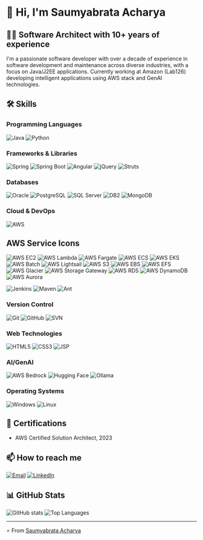 
# 👋 Hi, I'm Saumyabrata Acharya

## 👨‍💻 Software Architect with 10+ years of experience

I'm a passionate software developer with over a decade of experience in software development and maintenance across diverse industries, with a focus on Java/J2EE applications. Currently working at Amazon (Lab126) developing intelligent applications using AWS stack and GenAI technologies.

## 🛠️ Skills

### Programming Languages
![Java](https://img.shields.io/badge/Java-ED8B00?style=for-the-badge&logo=java&logoColor=white)
![Python](https://img.shields.io/badge/Python-3776AB?style=for-the-badge&logo=python&logoColor=white)

### Frameworks & Libraries
![Spring](https://img.shields.io/badge/Spring-6DB33F?style=for-the-badge&logo=spring&logoColor=white)
![Spring Boot](https://img.shields.io/badge/Spring_Boot-6DB33F?style=for-the-badge&logo=spring-boot&logoColor=white)
![Angular](https://img.shields.io/badge/Angular-DD0031?style=for-the-badge&logo=angular&logoColor=white)
![jQuery](https://img.shields.io/badge/jQuery-0769AD?style=for-the-badge&logo=jquery&logoColor=white)
![Struts](https://img.shields.io/badge/Struts-007396?style=for-the-badge&logo=apache&logoColor=white)

### Databases
![Oracle](https://img.shields.io/badge/Oracle-F80000?style=for-the-badge&logo=oracle&logoColor=white)
![PostgreSQL](https://img.shields.io/badge/PostgreSQL-316192?style=for-the-badge&logo=postgresql&logoColor=white)
![SQL Server](https://img.shields.io/badge/Microsoft_SQL_Server-CC2927?style=for-the-badge&logo=microsoft-sql-server&logoColor=white)
![DB2](https://img.shields.io/badge/DB2-052FAD?style=for-the-badge&logo=ibm&logoColor=white)
![MongoDB](https://img.shields.io/badge/MongoDB-4EA94B?style=for-the-badge&logo=mongodb&logoColor=white)

### Cloud & DevOps
![AWS](https://img.shields.io/badge/AWS-232F3E?style=for-the-badge&logo=amazon-aws&logoColor=white)

## AWS Service Icons

![AWS EC2](https://img.shields.io/badge/AWS_EC2-FF9900?style=for-the-badge&logo=amazon-ec2&logoColor=white)
![AWS Lambda](https://img.shields.io/badge/AWS_Lambda-FF9900?style=for-the-badge&logo=aws-lambda&logoColor=white)
![AWS Fargate](https://img.shields.io/badge/AWS_Fargate-FF9900?style=for-the-badge&logo=amazon-aws&logoColor=white)
![AWS ECS](https://img.shields.io/badge/AWS_ECS-FF9900?style=for-the-badge&logo=amazon-ecs&logoColor=white)
![AWS EKS](https://img.shields.io/badge/AWS_EKS-FF9900?style=for-the-badge&logo=amazon-eks&logoColor=white)
![AWS Batch](https://img.shields.io/badge/AWS_Batch-FF9900?style=for-the-badge&logo=amazon-aws&logoColor=white)
![AWS Lightsail](https://img.shields.io/badge/AWS_Lightsail-FF9900?style=for-the-badge&logo=amazon-aws&logoColor=white)
![AWS S3](https://img.shields.io/badge/AWS_S3-569A31?style=for-the-badge&logo=amazon-s3&logoColor=white)
![AWS EBS](https://img.shields.io/badge/AWS_EBS-FF9900?style=for-the-badge&logo=amazon-aws&logoColor=white)
![AWS EFS](https://img.shields.io/badge/AWS_EFS-FF9900?style=for-the-badge&logo=amazon-aws&logoColor=white)
![AWS Glacier](https://img.shields.io/badge/AWS_Glacier-FF9900?style=for-the-badge&logo=amazon-aws&logoColor=white)
![AWS Storage Gateway](https://img.shields.io/badge/AWS_Storage_Gateway-FF9900?style=for-the-badge&logo=amazon-aws&logoColor=white)
![AWS RDS](https://img.shields.io/badge/AWS_RDS-527FFF?style=for-the-badge&logo=amazon-rds&logoColor=white)
![AWS DynamoDB](https://img.shields.io/badge/AWS_DynamoDB-4053D6?style=for-the-badge&logo=amazon-dynamodb&logoColor=white)
![AWS Aurora](https://img.shields.io/badge/AWS_Aurora-FF9900?style=for-the-badge&logo=amazon-aws&logoColor=white)


![Jenkins](https://img.shields.io/badge/Jenkins-D24939?style=for-the-badge&logo=jenkins&logoColor=white)
![Maven](https://img.shields.io/badge/Maven-C71A36?style=for-the-badge&logo=apache-maven&logoColor=white)
![Ant](https://img.shields.io/badge/Ant-A81C7D?style=for-the-badge&logo=apache-ant&logoColor=white)

### Version Control
![Git](https://img.shields.io/badge/Git-F05032?style=for-the-badge&logo=git&logoColor=white)
![GitHub](https://img.shields.io/badge/GitHub-100000?style=for-the-badge&logo=github&logoColor=white)
![SVN](https://img.shields.io/badge/SVN-809CC9?style=for-the-badge&logo=subversion&logoColor=white)

### Web Technologies
![HTML5](https://img.shields.io/badge/HTML5-E34F26?style=for-the-badge&logo=html5&logoColor=white)
![CSS3](https://img.shields.io/badge/CSS3-1572B6?style=for-the-badge&logo=css3&logoColor=white)
![JSP](https://img.shields.io/badge/JSP-007396?style=for-the-badge&logo=java&logoColor=white)

### AI/GenAI
![AWS Bedrock](https://img.shields.io/badge/AWS_Bedrock-232F3E?style=for-the-badge&logo=amazon-aws&logoColor=white)
![Hugging Face](https://img.shields.io/badge/Hugging_Face-FFD21E?style=for-the-badge&logo=huggingface&logoColor=black)
![Ollama](https://img.shields.io/badge/Ollama-04A73B?style=for-the-badge&logo=ollama&logoColor=white)

### Operating Systems
![Windows](https://img.shields.io/badge/Windows-0078D6?style=for-the-badge&logo=windows&logoColor=white)
![Linux](https://img.shields.io/badge/Linux-FCC624?style=for-the-badge&logo=linux&logoColor=black)



## 📜 Certifications
- AWS Certified Solution Architect, 2023

## 📫 How to reach me
[![Email](https://img.shields.io/badge/Email-saumyabrata.acharya@gmail.com-D14836?style=for-the-badge&logo=gmail&logoColor=white)](mailto:saumyabrata.acharya@gmail.com)
[![LinkedIn](https://img.shields.io/badge/LinkedIn-0077B5?style=for-the-badge&logo=linkedin&logoColor=white)](https://www.linkedin.com/in/saumyabrata-acharya)

## 📊 GitHub Stats
![GitHub stats](https://github-readme-stats.vercel.app/api?username=YOUR_GITHUB_USERNAME&show_icons=true&theme=radical)
![Top Languages](https://github-readme-stats.vercel.app/api/top-langs/?username=YOUR_GITHUB_USERNAME&layout=compact&theme=radical)

---
⭐️ From [Saumyabrata Acharya](https://github.com/YOUR_GITHUB_USERNAME)
<!--
**diszhappy/diszhappy** is a ✨ _special_ ✨ repository because its `README.md` (this file) appears on your GitHub profile.

Here are some ideas to get you started:

- 🔭 I’m currently working on ...
- 🌱 I’m currently learning ...
- 👯 I’m looking to collaborate on ...
- 🤔 I’m looking for help with ...
- 💬 Ask me about ...
- 📫 How to reach me: ...
- 😄 Pronouns: ...
- ⚡ Fun fact: ...
-->
